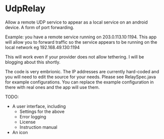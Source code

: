 # UdpRelay
Allow a remote UDP service to appear as a local service on an android device. A form of port forwarding.

Example: you have a remote service running on 203.0.113.10:1194.
This app will allow you to forward traffic so the service appears to be running on the local network
eg 192.168.49.130:1194

This will work even if your provider does not allow tethering. I will be blogging about this shortly.

The code is very embrionic. The IP addresses are currently hard-coded and you will need to edit the source for your needs. Please see RelaySpec.java for example configurations. You can replace the example configuration in there with real ones and the app will use them.

TODO:
 * A user interface, including
   * Settings for the above
   * Error logging
   * License
   * Instruction manual
 * An icon
 
